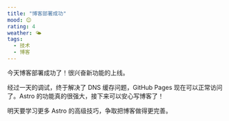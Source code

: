 ```yaml
---
title: "博客部署成功"
mood: 😊
rating: 4
weather: 🌤️
tags:
  - 技术
  - 博客
---
```


今天博客部署成功了！很兴奋新功能的上线。

经过一天的调试，终于解决了 DNS 缓存问题，GitHub Pages 现在可以正常访问了。Astro 的功能真的很强大，接下来可以安心写博客了！

明天要学习更多 Astro 的高级技巧，争取把博客做得更完善。
